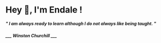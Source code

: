 <h1 title="head"> Hey 👋, I'm Endale !</h1>

**<h5><i>" I am always ready to learn although I do not always like being taught. "</i></h5>**

*<b>___ Winston Churchill ___</b>*
